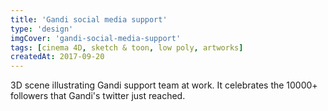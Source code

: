```yaml
---
title: 'Gandi social media support'
type: 'design'
imgCover: 'gandi-social-media-support'
tags: [cinema 4D, sketch & toon, low poly, artworks]
createdAt: 2017-09-20
---
```


3D scene illustrating Gandi support team at work. It celebrates the 10000+ followers that Gandi's twitter just reached.
<!--more-->